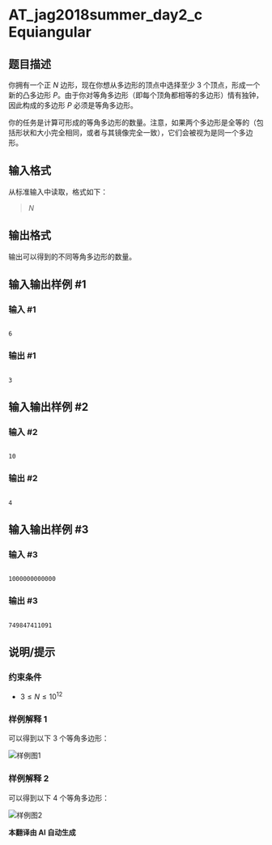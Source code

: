 # AT_jag2018summer_day2_c Equiangular

## 题目描述

你拥有一个正 $N$ 边形，现在你想从多边形的顶点中选择至少 $3$ 个顶点，形成一个新的凸多边形 $P$。由于你对等角多边形（即每个顶角都相等的多边形）情有独钟，因此构成的多边形 $P$ 必须是等角多边形。

你的任务是计算可形成的等角多边形的数量。注意，如果两个多边形是全等的（包括形状和大小完全相同，或者与其镜像完全一致），它们会被视为是同一个多边形。

## 输入格式

从标准输入中读取，格式如下：

> $N$

## 输出格式

输出可以得到的不同等角多边形的数量。

## 输入输出样例 #1

### 输入 #1

```
6
```

### 输出 #1

```
3
```

## 输入输出样例 #2

### 输入 #2

```
10
```

### 输出 #2

```
4
```

## 输入输出样例 #3

### 输入 #3

```
1000000000000
```

### 输出 #3

```
749847411091
```

## 说明/提示

### 约束条件

- $3 \leq N \leq 10^{12}$

### 样例解释 1

可以得到以下 $3$ 个等角多边形：
![样例图1](https://img.atcoder.jp/jag2018summer-day2/3102e164a95bee35f368df05a15150d7.png)

### 样例解释 2

可以得到以下 $4$ 个等角多边形：
![样例图2](https://img.atcoder.jp/jag2018summer-day2/c96c48817292e2123505a051e4d9296b.png)

 **本翻译由 AI 自动生成**